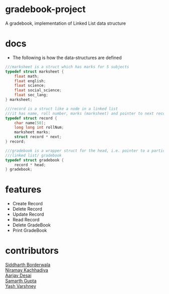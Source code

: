 # gradebook-project
A gradebook, implementation of Linked List data structure

# docs
* The following is how the data-structures are defined
```c
///marksheet is a struct which has marks for 5 subjects
typedef struct marksheet {
	float math;
	float english;
	float science;
	float social_science;
	float sec_lang;
} marksheet;

///record is a struct like a node in a linked list
///it has name, roll number, marks (marksheet) and pointer to next record
typedef struct record {
	char name[50];
	long long int rollNum;
	marksheet marks;
	struct record * next;
} record;

///gradebook is a wrapper struct for the head, i.e. pointer to a particular
///linked list/ gradebook
typedef struct gradebook {
	record * head;
} gradebook;
```

# features
  * Create Record
  * Delete Record
  * Update Record
  * Read Record
  * Delete GradeBook
  * Print GradeBook

# contributors
[Siddharth Borderwala](https://github.com/siddharthborderwala)  
[Niramay Kachhadiya](https://github.com/niramay447)  
[Aarjav Desai](https://github.com/Aarjav-D)  
[Samarth Gupta](https://github.com/sgupta2501)  
[Yash Varshney](https://github.com/HelBlazer)  

